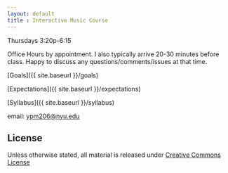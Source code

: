 ```yaml
---
layout: default
title : Interactive Music Course
---
```


Thursdays 3:20p-6:15

Office Hours by appointment. I also typically arrive 20-30 minutes before class. Happy to discuss any questions/comments/issues at that time. 

[Goals]({{ site.baseurl }}/goals)

[Expectations]({{ site.baseurl }}/expectations)

[Syllabus]({{ site.baseurl }}/syllabus)


email: [ypm206@nyu.edu](mailto:ypm206@nyu.edu)

## License

Unless otherwise stated, all material is released under [Creative Commons License](https://creativecommons.org/licenses/by-nc-sa/4.0/)